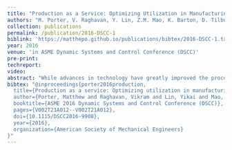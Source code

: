 ```yaml
---
title: "Production as a Service: Optimizing Utilization in Manufacturing Systems"
authors: "M. Porter, V. Raghavan, Y. Lin, Z.M. Mao, K. Barton, D. Tilbury"
collection: publications
permalink: /publication/2016-DSCC-1
biblink: 'https://matthepo.github.io/publications/bibtex/2016-DSCC-1.txt'
year: 2016
venue: 'in ASME Dynamic Systems and Control Conference (DSCC)'
pre-print:
techreport:
video:
abstract: "While advances in technology have greatly improved the process of mass production, producing small batches or one-offs in an efficient manner has remained challenging for the manufacturing industry. Additionally, in both large and small companies, there are often available manufacturing resources that sit idle between projects. In this paper we present a Production as a Service framework for providing manufacturing options to designers of new products based on available manufacturing resources. The designed framework aims to bridge the gap between the theoretical work that has been done on Service Oriented Architectures in manufacturing, and what is required for implementation. An industrial use case is provided as an example of the framework."
bibtex: "@inproceedings{porter2016production,
  title={Production as a service: Optimizing utilization in manufacturing systems},
  author={Porter, Matthew and Raghavan, Vikram and Lin, Yikai and Mao, Z Morley and Barton, Kira and Tilbury, Dawn},
  booktitle={ASME 2016 Dynamic Systems and Control Conference (DSCC)},
  pages={V002T21A012--V002T21A012},
  doi={10.1115/DSCC2016-9908},
  year={2016},
  organization={American Society of Mechanical Engineers}
}"
---
```


